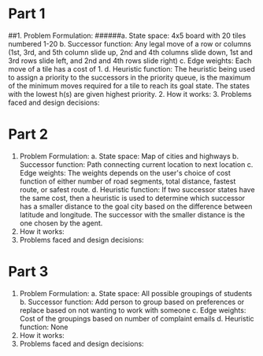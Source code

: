 # Part 1
##1. Problem Formulation:
   ######a. State space: 4x5 board with 20 tiles numbered 1-20
   b. Successor function: Any legal move of a row or columns (1st, 3rd, and 5th column slide up, 2nd and 4th columns slide down, 1st and 3rd rows slide left, and 2nd and 4th rows
                          slide right)
   c. Edge weights: Each move of a tile has a cost of 1.
   d. Heuristic function: The heuristic being used to assign a priority to the successors in the priority queue, is the maximum of the minimum moves required for a tile to reach
                          its goal state. The states with the lowest h(s) are given highest priority.
2. How it works:
3. Problems faced and design decisions:

# Part 2
1. Problem Formulation:
  a. State space: Map of cities and highways
  b. Successor function: Path connecting current location to next location
  c. Edge weights: The weights depends on the user's choice of cost function of either number of road segments, total distance, fastest route, or safest route. 
  d. Heuristic function: If two successor states have the same cost, then a heuristic is used to determine which successor has a smaller distance to the goal city based on
                         the difference between latitude and longitude. The successor with the smaller distance is the one chosen by the agent. 
2. How it works: 
3. Problems faced and design decisions:

# Part 3
1. Problem Formulation:
  a. State space: All possible groupings of students
  b. Successor function: Add person to group based on preferences or replace based on not wanting to work with someone
  c. Edge weights: Cost of the groupings based on number of complaint emails
  d. Heuristic function: None
2. How it works:
3. Problems faced and design decisions:
